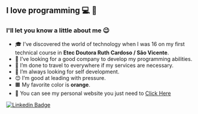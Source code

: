 <!--luizera-36/luizera-36** is a ✨ _special_ ✨ repository because its `README.md` (this file) appears on your GitHub profile.-->

## I love programming 💻 🚀

### I'll let you know a little about me 😉

- 🎓 I’ve discovered the world of technology when I was 16 on my first technical course in **Etec Doutora Ruth Cardoso / São Vicente**.
- 💼 I’ve looking for a good company to develop my programming abilities.
- 🧳 I’m done to travel to everywhere if my services are necessary.
- 🧠 I’m always looking for self development.
- 😊 I’m good at leading with pressure.
- 🟧 My favorite color is **orange**.
- 📙 You can see my personal website you just need to [Click Here](http://luizdev.epizy.com)


[![Linkedin Badge](https://img.shields.io/badge/-LinkedIn-blue?style=flat-square&logo=Linkedin&logoColor=white&link=https://www.linkedin.com/in/fagnerpsantos/)](https://www.linkedin.com/in/luizgomesdev/)

